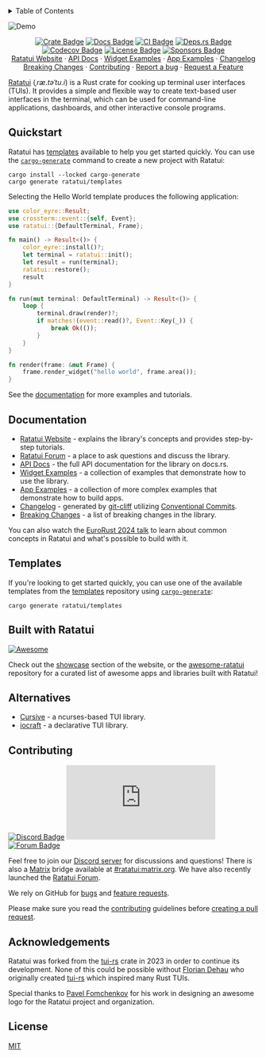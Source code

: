 <details>
<summary>Table of Contents</summary>

- [Quickstart](#quickstart)
- [Documentation](#documentation)
- [Templates](#templates)
- [Built with Ratatui](#built-with-ratatui)
- [Alternatives](#alternatives)
- [Contributing](#contributing)
- [Acknowledgements](#acknowledgements)
- [License](#license)

</details>

![Demo](https://github.com/ratatui/ratatui/blob/87ae72dbc756067c97f6400d3e2a58eeb383776e/examples/demo2-destroy.gif?raw=true)

<div align="center">

[![Crate Badge]][Crate] [![Docs Badge]][API Docs] [![CI Badge]][CI Workflow] [![Deps.rs
Badge]][Deps.rs]<br> [![Codecov Badge]][Codecov] [![License Badge]](./LICENSE) [![Sponsors
Badge]][GitHub Sponsors]<br>
[Ratatui Website] · [API Docs] · [Widget Examples] · [App Examples] · [Changelog]<br>
[Breaking Changes] · [Contributing] · [Report a bug] · [Request a Feature]

</div>

[Ratatui][Ratatui Website] (_ˌræ.təˈtu.i_) is a Rust crate for cooking up terminal user interfaces
(TUIs). It provides a simple and flexible way to create text-based user interfaces in the terminal,
which can be used for command-line applications, dashboards, and other interactive console programs.

## Quickstart

Ratatui has [templates] available to help you get started quickly. You can use the
[`cargo-generate`] command to create a new project with Ratatui:

```shell
cargo install --locked cargo-generate
cargo generate ratatui/templates
```

Selecting the Hello World template produces the following application:

```rust
use color_eyre::Result;
use crossterm::event::{self, Event};
use ratatui::{DefaultTerminal, Frame};

fn main() -> Result<()> {
    color_eyre::install()?;
    let terminal = ratatui::init();
    let result = run(terminal);
    ratatui::restore();
    result
}

fn run(mut terminal: DefaultTerminal) -> Result<()> {
    loop {
        terminal.draw(render)?;
        if matches!(event::read()?, Event::Key(_)) {
            break Ok(());
        }
    }
}

fn render(frame: &mut Frame) {
    frame.render_widget("hello world", frame.area());
}
```

See the [documentation](#documentation) for more examples and tutorials.

## Documentation

- [Ratatui Website] - explains the library's concepts and provides step-by-step tutorials.
- [Ratatui Forum][Forum] - a place to ask questions and discuss the library.
- [API Docs] - the full API documentation for the library on docs.rs.
- [Widget Examples] - a collection of examples that demonstrate how to use the library.
- [App Examples] - a collection of more complex examples that demonstrate how to build apps.
- [Changelog] - generated by [git-cliff] utilizing [Conventional Commits].
- [Breaking Changes] - a list of breaking changes in the library.

You can also watch the [EuroRust 2024 talk] to learn about common concepts in Ratatui and what's
possible to build with it.

## Templates

If you're looking to get started quickly, you can use one of the available templates from the
[templates] repository using [`cargo-generate`]:

```shell
cargo generate ratatui/templates
```

## Built with Ratatui

[![Awesome](https://awesome.re/badge-flat2.svg)][awesome-ratatui]

Check out the [showcase] section of the website, or the [awesome-ratatui] repository for a curated
list of awesome apps and libraries built with Ratatui!

## Alternatives

- [Cursive](https://crates.io/crates/cursive) - a ncurses-based TUI library.
- [iocraft](https://crates.io/crates/iocraft) - a declarative TUI library.

## Contributing

[![Discord Badge]][Discord Server] [![Matrix Badge]][Matrix]
[![Forum Badge]][Forum]<br>

Feel free to join our [Discord server](https://discord.gg/pMCEU9hNEj) for discussions and questions!
There is also a [Matrix](https://matrix.org/) bridge available at
[#ratatui:matrix.org](https://matrix.to/#/#ratatui:matrix.org). We have also recently launched the
[Ratatui Forum][Forum].

We rely on GitHub for [bugs][Report a bug] and [feature requests][Request a Feature].

Please make sure you read the [contributing](./CONTRIBUTING.md) guidelines before [creating a pull
request][Create a Pull Request].

## Acknowledgements

Ratatui was forked from the [tui-rs] crate in 2023 in order to continue its development. None of
this could be possible without [Florian Dehau] who originally created [tui-rs] which inspired many
Rust TUIs.

Special thanks to [Pavel Fomchenkov] for his work in designing an awesome logo for the Ratatui
project and organization.

## License

[MIT](./LICENSE)

[Ratatui Website]: https://ratatui.rs/
[Forum]: https://forum.ratatui.rs
[API Docs]: https://docs.rs/ratatui
[Widget Examples]: https://github.com/ratatui/ratatui/tree/main/ratatui-widgets/examples
[App Examples]: https://github.com/ratatui/ratatui/tree/main/examples
[Changelog]: https://github.com/ratatui/ratatui/blob/main/CHANGELOG.md
[git-cliff]: https://git-cliff.org
[Conventional Commits]: https://www.conventionalcommits.org
[Breaking Changes]: https://github.com/ratatui/ratatui/blob/main/BREAKING-CHANGES.md
[EuroRust 2024 talk]: https://www.youtube.com/watch?v=hWG51Mc1DlM
[Report a bug]: https://github.com/ratatui/ratatui/issues/new?labels=bug&projects=&template=bug_report.md
[Request a Feature]: https://github.com/ratatui/ratatui/issues/new?labels=enhancement&projects=&template=feature_request.md
[Create a Pull Request]: https://github.com/ratatui/ratatui/compare
[Contributing]: https://github.com/ratatui/ratatui/blob/main/CONTRIBUTING.md
[Crate]: https://crates.io/crates/ratatui
[tui-rs]: https://crates.io/crates/tui
[GitHub Sponsors]: https://github.com/sponsors/ratatui
[Crate Badge]: https://img.shields.io/crates/v/ratatui?logo=rust&style=flat-square&logoColor=E05D44&color=E05D44
[License Badge]: https://img.shields.io/crates/l/ratatui?style=flat-square&color=1370D3
[CI Badge]: https://img.shields.io/github/actions/workflow/status/ratatui/ratatui/ci.yml?style=flat-square&logo=github
[CI Workflow]: https://github.com/ratatui/ratatui/actions/workflows/ci.yml
[Codecov Badge]: https://img.shields.io/codecov/c/github/ratatui/ratatui?logo=codecov&style=flat-square&token=BAQ8SOKEST&color=C43AC3&logoColor=C43AC3
[Codecov]: https://app.codecov.io/gh/ratatui/ratatui
[Deps.rs Badge]: https://deps.rs/repo/github/ratatui/ratatui/status.svg?path=ratatui&style=flat-square
[Deps.rs]: https://deps.rs/repo/github/ratatui/ratatui?path=ratatui
[Discord Badge]: https://img.shields.io/discord/1070692720437383208?label=discord&logo=discord&style=flat-square&color=1370D3&logoColor=1370D3
[Discord Server]: https://discord.gg/pMCEU9hNEj
[Docs Badge]: https://img.shields.io/docsrs/ratatui?logo=rust&style=flat-square&logoColor=E05D44
[Matrix Badge]: https://img.shields.io/matrix/ratatui-general%3Amatrix.org?style=flat-square&logo=matrix&label=Matrix&color=C43AC3
[Matrix]: https://matrix.to/#/#ratatui:matrix.org
[Forum Badge]: https://img.shields.io/discourse/likes?server=https%3A%2F%2Fforum.ratatui.rs&style=flat-square&logo=discourse&label=forum&color=C43AC3
[Sponsors Badge]: https://img.shields.io/github/sponsors/ratatui?logo=github&style=flat-square&color=1370D3
[templates]: https://github.com/ratatui/templates/
[showcase]: https://ratatui.rs/showcase/
[awesome-ratatui]: https://github.com/ratatui/awesome-ratatui
[Pavel Fomchenkov]: https://github.com/nawok
[Florian Dehau]: https://github.com/fdehau
[`cargo-generate`]: https://crates.io/crates/cargo-generate
